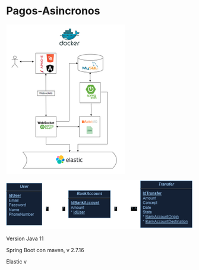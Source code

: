 # Pagos-Asincronos
![Esquema aplicacion](Esquema.png)

![Esquema BD](BDPagosAsincronos.png)

Version Java 11

Spring Boot con maven, v 2.7.16

Elastic v
